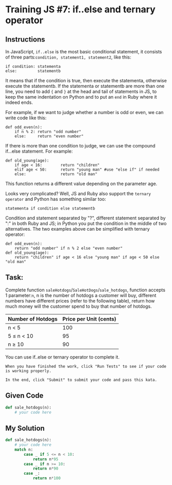 # Training JS #7: if..else and ternary operator

## Instructions

In JavaScript, `if..else` is the most basic conditional statement, it consists of three parts:`condition, statement1, statement2`, like this:

```
if condition: statementa
else:         statementb
```

It means that if the condition is true, then execute the statementa, otherwise execute the statementb. If the statementa or statementb are more than one line, you need to add `{` and `}` at the head and tail of statements in JS, to keep the same indentation on Python and to put an `end` in Ruby where it indeed ends.

For example, if we want to judge whether a number is odd or even, we can write code like this:

```
def odd_even(n):
    if n % 2: return "odd number"
    else:     return "even number"
```

If there is more than one condition to judge, we can use the compound if...else statement. For example:

```
def old_young(age):
    if age < 16:        return "children"
    elif age < 50:      return "young man" #use "else if" if needed
    else:               return "old man"
```

This function returns a different value depending on the parameter age.

Looks very complicated? Well, JS and Ruby also support the `ternary operator` and Python has something similar too:

```
statementa if condition else statementb
```

Condition and statement separated by "?", different statement separated by ":" in both Ruby and JS; in Python you put the condition in the middle of two alternatives. The two examples above can be simplified with ternary operator:

```
def odd_even(n):
    return "odd number" if n % 2 else "even number"
def old_young(age):
    return "children" if age < 16 else "young man" if age < 50 else "old man"
```

## Task:

Complete function `saleHotdogs`/`SaleHotDogs`/`sale_hotdogs`, function accepts 1 parameter:`n`, n is the number of hotdogs a customer will buy, different numbers have different prices (refer to the following table), return how much money will the customer spend to buy that number of hotdogs.

| Number of Hotdogs | Price per Unit (cents) |
|--------------------|------------------------|
| n < 5             | 100                    |
| 5 ≤ n < 10        | 95                     |
| n ≥ 10            | 90                     |

You can use if..else or ternary operator to complete it.

```
When you have finished the work, click "Run Tests" to see if your code is working properly.

In the end, click "Submit" to submit your code and pass this kata.
```

## Given Code
```python
def sale_hotdogs(n):
    # your code here
```

## My Solution
```python
def sale_hotdogs(n):
    # your code here
    match n:
        case _ if 5 <= n < 10:
            return n*95
        case _ if n >= 10:
            return n*90
        case _:
            return n*100
```
